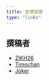 ```yaml
---
title: 友情链接
type: "links"
---
```



## 撰稿者

 - [ZIKH26](https://www.cnblogs.com/ZIKH26)
 - [Timochan](https://www.timochan.cn)
 - [Joker](https://www.cnblogs.com/LQ-Joker/)
